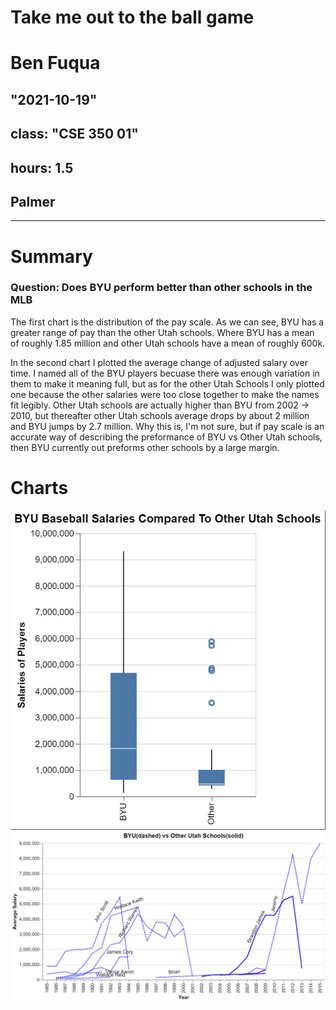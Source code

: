 # Take me out to the ball game
# Ben Fuqua
## "2021-10-19"
## class: "CSE 350 01"
## hours: 1.5 
## Palmer
----------------------------------------

# Summary
### Question: Does BYU perform better than other schools in the MLB

The first chart is the distribution of the pay scale. As we can see, BYU has a greater range of pay than the other Utah schools. Where BYU has a mean of roughly 1.85 million and other Utah schools have a mean of roughly 600k. 

In the second chart I plotted the average change of adjusted salary over time. I named all of the BYU players becuase there was enough variation in them to make it meaning full, but as for the other Utah Schools I only plotted one because the other salaries were too close together to make the names fit legibly. Other Utah schools are actually higher than BYU from 2002 -> 2010, but thereafter other Utah schools average drops by about 2 million and BYU jumps by 2.7 million. Why this is, I'm not sure, but if pay scale is an accurate way of describing the preformance of BYU vs Other Utah schools, then BYU currently out preforms other schools by a large margin. 


# Charts

![](boxplot.png)
![](year_earnings.png)
